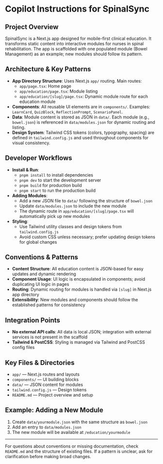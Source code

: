 # Copilot Instructions for SpinalSync

## Project Overview
SpinalSync is a Next.js app designed for mobile-first clinical education. It transforms static content into interactive modules for nurses in spinal rehabilitation. The app is scaffolded with one populated module (Bowel Management) as an example; new modules should follow its pattern.

## Architecture & Key Patterns
- **App Directory Structure**: Uses Next.js `app/` routing. Main routes:
  - `app/page.tsx`: Home page
  - `app/education/page.tsx`: Module listing
  - `app/education/[slug]/page.tsx`: Dynamic module route for each education module
- **Components**: All reusable UI elements are in `components/`. Examples: `LearnCard`, `QuizBlock`, `ReflectionPrompt`, `ScenarioPanel`.
- **Data**: Module content is stored as JSON in `data/`. Each module (e.g., `bowel.json`) is referenced in `data/modules.json` for dynamic routing and listing.
- **Design System**: Tailwind CSS tokens (colors, typography, spacing) are defined in `tailwind.config.js` and used throughout components for visual consistency.

## Developer Workflows
- **Install & Run**:
  - `pnpm install` to install dependencies
  - `pnpm dev` to start the development server
  - `pnpm build` for production build
  - `pnpm start` to run the production build
- **Adding Modules**:
  - Add a new JSON file to `data/` following the structure of `bowel.json`
  - Update `data/modules.json` to include the new module
  - The dynamic route in `app/education/[slug]/page.tsx` will automatically pick up new modules
- **Styling**:
  - Use Tailwind utility classes and design tokens from `tailwind.config.js`
  - Avoid custom CSS unless necessary; prefer updating design tokens for global changes

## Conventions & Patterns
- **Content Structure**: All education content is JSON-based for easy updates and dynamic rendering
- **Component Usage**: UI logic is encapsulated in components; avoid duplicating UI logic in pages
- **Routing**: Dynamic routing for modules is handled via `[slug]` in Next.js app directory
- **Extensibility**: New modules and components should follow the established patterns for consistency

## Integration Points
- **No external API calls**: All data is local JSON; integration with external services is not present in the scaffold
- **Tailwind & PostCSS**: Styling is managed via Tailwind and PostCSS config files

## Key Files & Directories
- `app/` — Next.js routes and layouts
- `components/` — UI building blocks
- `data/` — JSON content for modules
- `tailwind.config.js` — Design tokens
- `README.md` — Project overview and setup

## Example: Adding a New Module
1. Create `data/yourmodule.json` with the same structure as `bowel.json`
2. Add an entry to `data/modules.json`
3. The new module will be available at `/education/yourmodule`

---

For questions about conventions or missing documentation, check `README.md` and the structure of existing files. If a pattern is unclear, ask for clarification before making broad changes.
